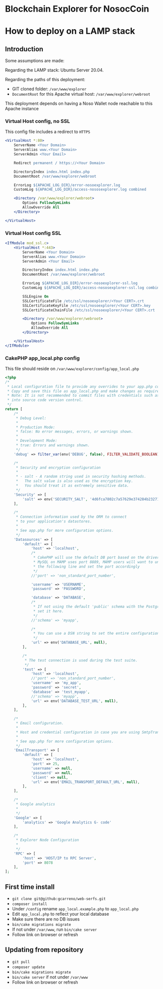 # Blockchain Explorer for NosocCoin

# How to deploy on a LAMP stack

## Introduction

Some assumptions are made:

Regarding the LAMP stack: Ubuntu Server 20.04.

Regarding the paths of this deployment:

- GIT cloned folder: `/var/www/explorer`
- `DocumentRoot` for this Apache virtual host: `/var/www/explorer/webroot`

This deployment depends on having a Noso Wallet node reachable to this Apache instance

### Virtual Host config, no SSL

This config file includes a redirect to `HTTPS`

```apache
<VirtualHost *:80>
    ServerName <Your Domain>
    ServerAlias www.<Your Domain>
    ServerAdmin <Your Email>

    Redirect permanent / https://<Your Domain>

    DirectoryIndex index.html index.php
    DocumentRoot /var/www/explorer/webroot

    ErrorLog ${APACHE_LOG_DIR}/error-nosoexplorer.log
    CustomLog ${APACHE_LOG_DIR}/access-nososexplorer.log combined

    <Directory /var/www/explorer/webroot>
        Options FollowSymLinks
        AllowOverride All
    </Directory>

</VirtualHost>
```

### Virtual Host config  SSL

```apache
<IfModule mod_ssl.c>
    <VirtualHost *:443>
        ServerName <Your Domain>
        ServerAlias www.<Your Domain>
        ServerAdmin <Your Email>

        DirectoryIndex index.html index.php
        DocumentRoot /var/www/explorer/webroot

        ErrorLog ${APACHE_LOG_DIR}/error-nosoexplorer-ssl.log
        CustomLog ${APACHE_LOG_DIR}/access-nososexplorer-ssl.log combined

        SSLEngine On
        SSLCertificateFile /etc/ssl/nosoexplorer/<Your CERT>.crt
        SSLCertificateKeyFile /etc/ssl/nosoexplorer/<Your CERT>.key
        SSLCertificateChainFile /etc/ssl/nosoexplorer/<Your CERT>.crt

        <Directory /var/www/explorer/webroot>
            Options FollowSymLinks
            AllowOverride All
        </Directory>

    </VirtualHost>
</IfModule>
```

### CakePHP app_local.php config

This file should reside on `/var/www/explorer/config/app_local.php`

```php
<?php
/*
 * Local configuration file to provide any overrides to your app.php configuration.
 * Copy and save this file as app_local.php and make changes as required.
 * Note: It is not recommended to commit files with credentials such as app_local.php
 * into source code version control.
 */
return [
    /*
     * Debug Level:
     *
     * Production Mode:
     * false: No error messages, errors, or warnings shown.
     *
     * Development Mode:
     * true: Errors and warnings shown.
     */
    'debug' => filter_var(env('DEBUG', false), FILTER_VALIDATE_BOOLEAN),

    /*
     * Security and encryption configuration
     *
     * - salt - A random string used in security hashing methods.
     *   The salt value is also used as the encryption key.
     *   You should treat it as extremely sensitive data.
     */
    'Security' => [
        'salt' => env('SECURITY_SALT', '4d6fca7802c7a57629e374284b232711f0ea4b1e2cc080e851987e2aa2431ad0'),
    ],

    /*
     * Connection information used by the ORM to connect
     * to your application's datastores.
     *
     * See app.php for more configuration options.
     */
    'Datasources' => [
        'default' => [
            'host' => 'localhost',
            /*
             * CakePHP will use the default DB port based on the driver selected
             * MySQL on MAMP uses port 8889, MAMP users will want to uncomment
             * the following line and set the port accordingly
             */
            //'port' => 'non_standard_port_number',

            'username' => 'USERNAME',
            'password' => 'PASSWORD',

            'database' => 'DATABASE',
            /*
             * If not using the default 'public' schema with the PostgreSQL driver
             * set it here.
             */
            //'schema' => 'myapp',

            /*
             * You can use a DSN string to set the entire configuration
             */
            'url' => env('DATABASE_URL', null),
        ],

        /*
         * The test connection is used during the test suite.
         */
        'test' => [
            'host' => 'localhost',
            //'port' => 'non_standard_port_number',
            'username' => 'my_app',
            'password' => 'secret',
            'database' => 'test_myapp',
            //'schema' => 'myapp',
            'url' => env('DATABASE_TEST_URL', null),
        ],
    ],

    /*
     * Email configuration.
     *
     * Host and credential configuration in case you are using SmtpTransport
     *
     * See app.php for more configuration options.
     */
    'EmailTransport' => [
        'default' => [
            'host' => 'localhost',
            'port' => 25,
            'username' => null,
            'password' => null,
            'client' => null,
            'url' => env('EMAIL_TRANSPORT_DEFAULT_URL', null),
        ],
    ],

    /*
     * Google analytics
     *
     */
    'Google' => [
        'analytics' => 'Google Analytics G- code'
    ],

    /*
     * Explorer Node Configuration
     *
     */
    'RPC' => [
        'host' => 'HOST/IP to RPC Server',
        'port' => 8078
    ],
];
```

## First time install

- `git clone git@github:gcarreno/web-serfs.git`
- `composer install`
- Under `/config` rename `app_local.example.php` to `app_local.php`
- Edit `app_local.php` to reflect your local database
- Make sure there are no DB issues
- `bin/cake migrations migrate`
- If not under `/var/www`, run `bin/cake server`
- Follow link on browser or refresh

## Updating from repository

- `git pull`
- `composer update`
- `bin/cake migrations migrate`
- `bin/cake server` if not under `/var/www`
- Follow link on browser or refresh
